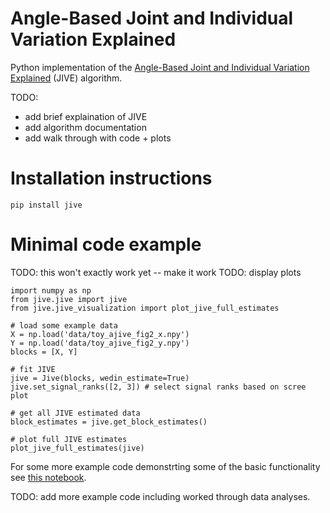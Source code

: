 # Angle-Based Joint and Individual Variation Explained

Python implementation of the [Angle-Based Joint and Individual Variation Explained](https://arxiv.org/pdf/1704.02060.pdf) (JIVE) algorithm.

TODO: 

- add brief explaination of JIVE
- add algorithm documentation
- add walk through with code + plots

# Installation instructions

```
pip install jive
```

# Minimal code example

TODO: this won't exactly work yet -- make it work
TODO: display plots

```
import numpy as np
from jive.jive import jive
from jive.jive_visualization import plot_jive_full_estimates

# load some example data
X = np.load('data/toy_ajive_fig2_x.npy')
Y = np.load('data/toy_ajive_fig2_y.npy')
blocks = [X, Y]

# fit JIVE
jive = Jive(blocks, wedin_estimate=True)
jive.set_signal_ranks([2, 3]) # select signal ranks based on scree plot

# get all JIVE estimated data
block_estimates = jive.get_block_estimates()

# plot full JIVE estimates
plot_jive_full_estimates(jive)
```

For some more example code demonstrting some of the basic functionality see [this notebook](doc/jive_demo.html).

TODO: add more example code including worked through data analyses.
